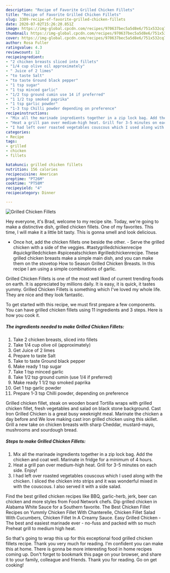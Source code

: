 ```yaml
---
description: "Recipe of Favorite Grilled Chicken Fillets"
title: "Recipe of Favorite Grilled Chicken Fillets"
slug: 3309-recipe-of-favorite-grilled-chicken-fillets
date: 2020-07-02T15:26:20.851Z
image: https://img-global.cpcdn.com/recipes/970637bec5a5d8e6/751x532cq70/grilled-chicken-fillets-recipe-main-photo.jpg
thumbnail: https://img-global.cpcdn.com/recipes/970637bec5a5d8e6/751x532cq70/grilled-chicken-fillets-recipe-main-photo.jpg
cover: https://img-global.cpcdn.com/recipes/970637bec5a5d8e6/751x532cq70/grilled-chicken-fillets-recipe-main-photo.jpg
author: Rosa Fuller
ratingvalue: 4.3
reviewcount: 12
recipeingredient:
- "2 chicken breasts sliced into fillets"
- "1/4 cup olive oil approximately"
- " Juice of 2 limes"
- "to taste Salt"
- "to taste Ground black pepper"
- "1 tsp sugar"
- "1 tsp minced garlic"
- "1/2 tsp ground cumin use 14 if preferred"
- "1 1/2 tsp smoked paprika"
- "1 tsp garlic powder"
- "1-3 tsp Chilli powder depending on preference"
recipeinstructions:
- "Mix all the marinade ingredients together in a zip lock bag. Add the chicken and coat well. Marinate in fridge for a minimum of 4 hours."
- "Heat a grill pan over medium-high heat. Grill for 3-5 minutes on each side. Enjoy!"
- "I had left over roasted vegetables couscous which I used along with the chicken. I sliced the chicken into strips and it was wonderful mixed in with the couscous. I also served it with a side salad."
categories:
- Recipe
tags:
- grilled
- chicken
- fillets

katakunci: grilled chicken fillets 
nutrition: 156 calories
recipecuisine: American
preptime: "PT26M"
cooktime: "PT58M"
recipeyield: "4"
recipecategory: Dinner

---
```



![Grilled Chicken Fillets](https://img-global.cpcdn.com/recipes/970637bec5a5d8e6/751x532cq70/grilled-chicken-fillets-recipe-main-photo.jpg)

Hey everyone, it's Brad, welcome to my recipe site. Today, we're going to make a distinctive dish, grilled chicken fillets. One of my favorites. This time, I will make it a little bit tasty. This is gonna smell and look delicious.

- Once hot, add the chicken fillets one beside the other. - Serve the grilled chicken with a side of the veggies. #tastygrilledchickenrecipe #quickgrilledchicken #spiceeatschicken #grilledchickenrecipe. These grilled chicken breasts make a simple main dish, and you can make them on the stovetop How to Season Grilled Chicken Breasts. In this recipe I am using a simple combinations of garlic.

Grilled Chicken Fillets is one of the most well liked of current trending foods on earth. It is appreciated by millions daily. It is easy, it is quick, it tastes yummy. Grilled Chicken Fillets is something which I've loved my whole life. They are nice and they look fantastic.


To get started with this recipe, we must first prepare a few components. You can have grilled chicken fillets using 11 ingredients and 3 steps. Here is how you cook it.

<!--inarticleads1-->

##### The ingredients needed to make Grilled Chicken Fillets:

1. Take 2 chicken breasts, sliced into fillets
1. Take 1/4 cup olive oil (approximately)
1. Get  Juice of 2 limes
1. Prepare to taste Salt
1. Take to taste Ground black pepper
1. Make ready 1 tsp sugar
1. Take 1 tsp minced garlic
1. Take 1/2 tsp ground cumin (use 1/4 if preferred)
1. Make ready 1 1/2 tsp smoked paprika
1. Get 1 tsp garlic powder
1. Prepare 1-3 tsp Chilli powder, depending on preference


Grilled chicken fillet, steak on wooden board Tortilla wraps with grilled chicken fillet, fresh vegetables and salad on black stone background. Cast Iron Grilled Chicken is a great busy weeknight meal. Marinate the chicken a day before and We love making cast iron grilled chicken using this skillet. Grill a new take on chicken breasts with sharp Cheddar, mustard-mayo, mushrooms and sourdough bread. 

<!--inarticleads2-->

##### Steps to make Grilled Chicken Fillets:

1. Mix all the marinade ingredients together in a zip lock bag. Add the chicken and coat well. Marinate in fridge for a minimum of 4 hours.
1. Heat a grill pan over medium-high heat. Grill for 3-5 minutes on each side. Enjoy!
1. I had left over roasted vegetables couscous which I used along with the chicken. I sliced the chicken into strips and it was wonderful mixed in with the couscous. I also served it with a side salad.


Find the best grilled chicken recipes like BBQ, garlic-herb, jerk, beer can chicken and more styles from Food Network chefs. Dip grilled chicken in Alabama White Sauce for a Southern favorite. The Best Chicken Fillet Recipes on Yummly Chicken Fillet With Chanterelle, Chicken Fillet Salad With Cucumbers, Chicken Fillet In A Creamy Sauce. Easy Grilled Chicken - The best and easiest marinade ever - no-fuss and packed with so much Preheat grill to medium high heat. 

So that's going to wrap this up for this exceptional food grilled chicken fillets recipe. Thank you very much for reading. I'm confident you can make this at home. There is gonna be more interesting food in home recipes coming up. Don't forget to bookmark this page on your browser, and share it to your family, colleague and friends. Thank you for reading. Go on get cooking!
